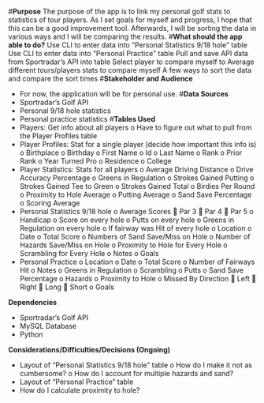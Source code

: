 #**Purpose**
	The purpose of the app is to link my personal golf stats to statistics of tour players. As I set goals for myself and progress, I hope that this can be a good improvement tool. Afterwards, I will be sorting the data in various ways and I will be comparing the results. 
#**What should the app able to do?**
    Use CLI to enter data into “Personal Statistics 9/18 hole” table
    Use CLI to enter data into “Personal Practice” table
    Pull and save API data from Sportradar’s API into table
    Select player to compare myself to
    Average different tours/players stats to compare myself
    A few ways to sort the data and compare the sort times
#**Stakeholder and Audience**
-	For now, the application will be for personal use. 
#**Data Sources**
-	Sportradar’s Golf API
-	Personal 9/18 hole statistics
-	Personal practice statistics
#**Tables Used**
-	Players: Get info about all players
o	Have to figure out what to pull from the Player Profiles table
-	Player Profiles: Stat for a single player (decide how important this info is)
o	Birthplace
o	Birthday
o	First Name
o	Id
o	Last Name
o	Rank
o	Prior Rank
o	Year Turned Pro
o	Residence
o	College
-	Player Statistics: Stats for all players
o	Average Driving Distance
o	Drive Accuracy Percentage
o	Greens in Regulation
o	Strokes Gained Putting
o	Strokes Gained Tee to Green
o	Strokes Gained Total
o	Birdies Per Round
o	Proximity to Hole Average
o	Putting Average
o	Sand Save Percentage
o	Scoring Average
-	Personal Statistics 9/18 hole
o	Average Scores
	Par 3
	Par 4
	Par 5
o	Handicap
o	Score on every hole
o	Putts on every hole
o	Greens in Regulation on every hole
o	If fairway was Hit of every hole
o	Location
o	Date
o	Total Score
o	Numbers of Sand Save/Miss on Hole
o	Number of Hazards Save/Miss on Hole
o	Proximity to Hole for Every Hole
o	Scrambling for Every Hole
o	Notes
o	Goals
-	Personal Practice
o	Location
o	Date
o	Total Score
o	Number of Fairways Hit
o	Notes
o	Greens in Regulation
o	Scrambling
o	Putts
o	Sand Save Percentage
o	Hazards
o	Proximity to Hole
o	Missed By Direction
	Left
	Right
	Long
	Short
o	Goals

**Dependencies**
-	Sportradar’s Golf API
-	MySQL Database
-	Python

**Considerations/Difficulties/Decisions (Ongoing)**
-	Layout of “Personal Statistics 9/18 hole” table
o	How do I make it not as cumbersome?
o	How do I account for multiple hazards and sand?
-	Layout of “Personal Practice” table
-	How do I calculate proximity to hole?
